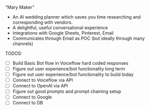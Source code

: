 "Mary Maker" 

- An AI wedding planner which saves you time researching and corresponding with vendors. 
- A delightful, useful conversational experience 
- Integrations with Google Sheets, Pinterest, Email
- Communicates through Email as POC (but ideally through many channels)

TODOS:

- [ ] Build Basic Bot flow in Voiceflow hard coded responses
- [ ] Figure out user experience/bot functionality long term
- [ ] Figure out user experience/bot functionality to build today
- [ ] Connect to Voiceflow via API
- [ ] Connect to OpenAI via API
- [ ] Figure out good prompts and prompt chaining setup
- [ ] Connect to Google
- [ ] Connect to DB
